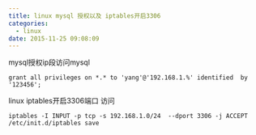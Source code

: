 ```yaml
---
title: linux mysql 授权以及 iptables开启3306
categories:
  - linux
date: 2015-11-25 09:08:09
---
```


mysql授权ip段访问mysql

```
grant all privileges on *.* to 'yang'@'192.168.1.%' identified  by '123456';
```

linux iptables开启3306端口 访问
```
iptables -I INPUT -p tcp -s 192.168.1.0/24  --dport 3306 -j ACCEPT
/etc/init.d/iptables save
```

